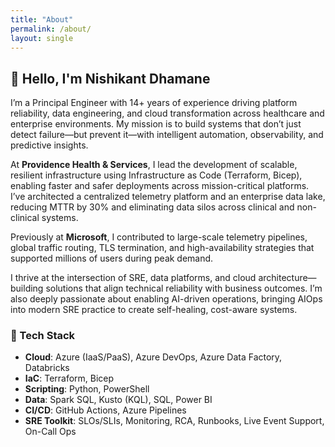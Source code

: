 ```yaml
---
title: "About"
permalink: /about/
layout: single
---
```


## 👋 Hello, I'm Nishikant Dhamane

I’m a Principal Engineer with 14+ years of experience driving platform reliability, data engineering, and cloud transformation across healthcare and enterprise environments. My mission is to build systems that don’t just detect failure—but prevent it—with intelligent automation, observability, and predictive insights.

At **Providence Health & Services**, I lead the development of scalable, resilient infrastructure using Infrastructure as Code (Terraform, Bicep), enabling faster and safer deployments across mission-critical platforms. I’ve architected a centralized telemetry platform and an enterprise data lake, reducing MTTR by 30% and eliminating data silos across clinical and non-clinical systems.

Previously at **Microsoft**, I contributed to large-scale telemetry pipelines, global traffic routing, TLS termination, and high-availability strategies that supported millions of users during peak demand.

I thrive at the intersection of SRE, data platforms, and cloud architecture—building solutions that align technical reliability with business outcomes. I’m also deeply passionate about enabling AI-driven operations, bringing AIOps into modern SRE practice to create self-healing, cost-aware systems.

### 🧰 Tech Stack

- **Cloud**: Azure (IaaS/PaaS), Azure DevOps, Azure Data Factory, Databricks  
- **IaC**: Terraform, Bicep  
- **Scripting**: Python, PowerShell  
- **Data**: Spark SQL, Kusto (KQL), SQL, Power BI  
- **CI/CD**: GitHub Actions, Azure Pipelines  
- **SRE Toolkit**: SLOs/SLIs, Monitoring, RCA, Runbooks, Live Event Support, On-Call Ops
